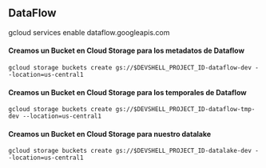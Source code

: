 
## DataFlow


gcloud services enable dataflow.googleapis.com


#### Creamos un Bucket en Cloud Storage para los metadatos de Dataflow
```
gcloud storage buckets create gs://$DEVSHELL_PROJECT_ID-dataflow-dev --location=us-central1
```


#### Creamos un Bucket en Cloud Storage para los temporales de Dataflow
```
gcloud storage buckets create gs://$DEVSHELL_PROJECT_ID-dataflow-tmp-dev --location=us-central1
```

#### Creamos un Bucket en Cloud Storage para nuestro datalake
```
gcloud storage buckets create gs://$DEVSHELL_PROJECT_ID-datalake-dev --location=us-central1
```